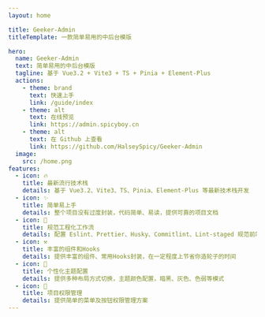 ```yaml
---
layout: home

title: Geeker-Admin
titleTemplate: 一款简单易用的中后台模版

hero:
  name: Geeker-Admin
  text: 简单易用的中后台模版
  tagline: 基于 Vue3.2 + Vite3 + TS + Pinia + Element-Plus
  actions:
    - theme: brand
      text: 快速上手
      link: /guide/index
    - theme: alt
      text: 在线预览
      link: https://admin.spicyboy.cn
    - theme: alt
      text: 在 Github 上查看
      link: https://github.com/HalseySpicy/Geeker-Admin
  image:
    src: /home.png
features:
  - icon: 🔥
    title: 最新流行技术栈
    details: 基于 Vue3.2、Vite3、TS、Pinia、Element-Plus 等最新技术栈开发
  - icon: ✨
    title: 简单易上手
    details: 整个项目没有过度封装，代码简单、易读，提供可靠的项目文档
  - icon: 🚀
    title: 规范工程化工作流
    details: 配置 Eslint、Prettier、Husky、Commitlint、Lint-staged 规范前端工程代码规范
  - icon: ⚒
    title: 丰富的组件和Hooks
    details: 提供丰富的组件、常用Hooks封装，在一定程度上节省你造轮子的时间
  - icon: 🎨
    title: 个性化主题配置
    details: 提供多种布局方式切换，主题颜色配置，暗黑、灰色、色弱等模式
  - icon: 🔐
    title: 项目权限管理
    details: 提供简单的菜单及按钮权限管理方案
---
```

